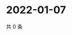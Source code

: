 # 2022-01-07

共 0 条

<!-- BEGIN WEIBO -->
<!-- 最后更新时间 Fri Jan 07 2022 05:13:23 GMT+0800 (China Standard Time) -->

<!-- END WEIBO -->
